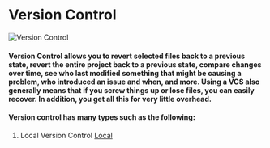 # Version Control
![Version Control](https://miro.medium.com/max/700/1*wQ2mtIZHzVkJ0Y2suuVGpQ.jpeg)
####  Version Control allows you to revert selected files back to a previous state, revert the entire project back to a previous state, compare changes over time, see who last modified something that might be causing a problem, who introduced an issue and when, and more. Using a VCS also generally means that if you screw things up or lose files, you can easily recover. In addition, you get all this for very little overhead.

#### Version control has many types such as the following:
 1. Local Version Control
    [Local]()
